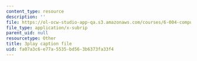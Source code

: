```yaml
---
content_type: resource
description: ''
file: https://ol-ocw-studio-app-qa.s3.amazonaws.com/courses/6-004-computation-structures-spring-2017/fa07a3c6e77a5535bd563b6373fa33f4_q38KAGAKORk.vtt
file_type: application/x-subrip
parent_uid: null
resourcetype: Other
title: 3play caption file
uid: fa07a3c6-e77a-5535-bd56-3b6373fa33f4
---
```

